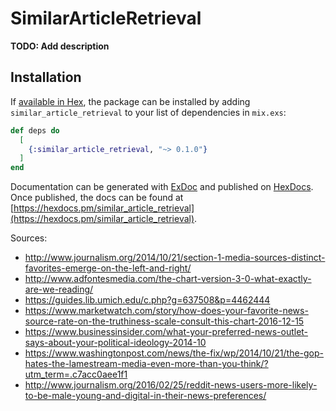 # SimilarArticleRetrieval

**TODO: Add description**

## Installation

If [available in Hex](https://hex.pm/docs/publish), the package can be installed
by adding `similar_article_retrieval` to your list of dependencies in `mix.exs`:

```elixir
def deps do
  [
    {:similar_article_retrieval, "~> 0.1.0"}
  ]
end
```

Documentation can be generated with [ExDoc](https://github.com/elixir-lang/ex_doc)
and published on [HexDocs](https://hexdocs.pm). Once published, the docs can
be found at [https://hexdocs.pm/similar_article_retrieval](https://hexdocs.pm/similar_article_retrieval).

Sources: 
* http://www.journalism.org/2014/10/21/section-1-media-sources-distinct-favorites-emerge-on-the-left-and-right/
* http://www.adfontesmedia.com/the-chart-version-3-0-what-exactly-are-we-reading/
* https://guides.lib.umich.edu/c.php?g=637508&p=4462444
* https://www.marketwatch.com/story/how-does-your-favorite-news-source-rate-on-the-truthiness-scale-consult-this-chart-2016-12-15
* https://www.businessinsider.com/what-your-preferred-news-outlet-says-about-your-political-ideology-2014-10
* https://www.washingtonpost.com/news/the-fix/wp/2014/10/21/the-gop-hates-the-lamestream-media-even-more-than-you-think/?utm_term=.c7acc0aee1f1
* http://www.journalism.org/2016/02/25/reddit-news-users-more-likely-to-be-male-young-and-digital-in-their-news-preferences/

